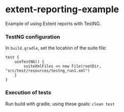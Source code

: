 # extent-reporting-example

Example of using Extent reports with TestNG.

### TestNG configuration

In `build.gradle`, set the location of the suite file:

    test {
        useTestNG() {
            suiteXmlFiles << new File(rootDir, "src/test/resources/testng_run1.xml")
        }
    }

### Execution of tests

Run build with gradle, using these goals: `clean test`
